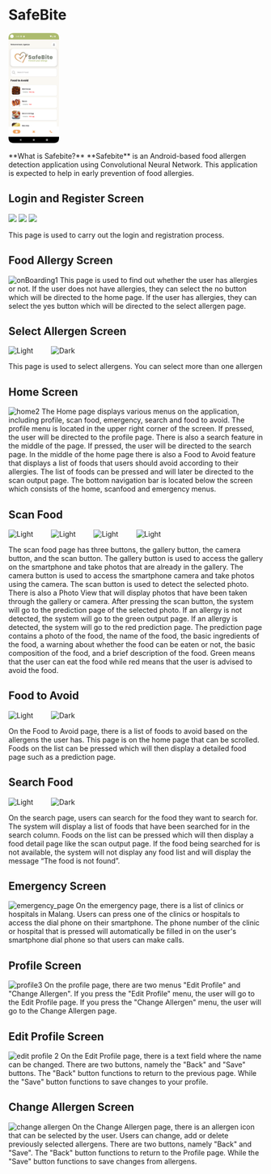 # SafeBite
<p float="left">
  <img src="Screenshot Screen/home2.png" width="100" />
</p>
**What is Safebite?**
**Safebite** is an Android-based food allergen detection application using Convolutional Neural Network. This application is expected to help in early prevention of food allergies.

## Login and Register Screen
<p float="left">
  <img src="/img1.png" width="30" />
  <img src="/img2.png" width="30" /> 
  <img src="/img3.png" width="30" />
</p>
This page is used to carry out the login and registration process.

## Food Allergy Screen
![onBoarding1](https://github.com/user-attachments/assets/7d5f5e50-e33d-4690-af89-34f3ce9ef6c5)
This page is used to find out whether the user has allergies or not. If the user does not have allergies, they can select the no button which will be directed to the home page. If the user has allergies, they can select the yes button which will be directed to the select allergen page.

## Select Allergen Screen
<p align="left">
  <img alt="Light" src="![choose allergen 1](https://github.com/user-attachments/assets/f16ef2eb-6e7c-4a0a-9e1b-5cc76c817fe3)" width="45%">
&nbsp; &nbsp; &nbsp; &nbsp;
  <img alt="Dark" src="![choose allergen 2](https://github.com/user-attachments/assets/92b26f12-b218-4404-807f-c6667e31b57d)" width="45%">
</p>
This page is used to select allergens. You can select more than one allergen

## Home Screen
![home2](https://github.com/user-attachments/assets/1e6973e0-6077-4246-9cb8-6ce2ae4a9688)
The Home page displays various menus on the application, including profile, scan food, emergency, search and food to avoid. The profile menu is located in the upper right corner of the screen. If pressed, the user will be directed to the profile page. There is also a search feature in the middle of the page. If pressed, the user will be directed to the search page. In the middle of the home page there is also a Food to Avoid feature that displays a list of foods that users should avoid according to their allergies. The list of foods can be pressed and will later be directed to the scan output page. The bottom navigation bar is located below the screen which consists of the home, scanfood and emergency menus.

## Scan Food
<p align="left">
  <img alt="Light" src="![scan_food_page](https://github.com/user-attachments/assets/b3002cc5-2886-450d-8426-8c8c59e63645)" width="45%">
&nbsp; &nbsp; &nbsp; &nbsp;
  <img alt="Light" src="![prediction not allow1](https://github.com/user-attachments/assets/6e34722d-f485-429f-8df3-77d85c1b0da9)" width="45%">
&nbsp; &nbsp; &nbsp; &nbsp;
  <img alt="Light" src="![prediction allow1](https://github.com/user-attachments/assets/d9307fb0-400a-4648-b9c0-fbd3096d5478)" width="45%">
&nbsp; &nbsp; &nbsp; &nbsp;
  <img alt="Light" src="![prediction allow2](https://github.com/user-attachments/assets/325bb732-12e4-4af6-bddd-5550f38238d7)" width="45%">
</p>
The scan food page has three buttons, the gallery button, the camera button, and the scan button. The gallery button is used to access the gallery on the smartphone and take photos that are already in the gallery. The camera button is used to access the smartphone camera and take photos using the camera. The scan button is used to detect the selected photo. There is also a Photo View that will display photos that have been taken through the gallery or camera. After pressing the scan button, the system will go to the prediction page of the selected photo. If an allergy is not detected, the system will go to the green output page. If an allergy is detected, the system will go to the red prediction page. The prediction page contains a photo of the food, the name of the food, the basic ingredients of the food, a warning about whether the food can be eaten or not, the basic composition of the food, and a brief description of the food. Green means that the user can eat the food while red means that the user is advised to avoid the food.

## Food to Avoid
<p align="left">
  <img alt="Light" src="![home2](https://github.com/user-attachments/assets/1e6973e0-6077-4246-9cb8-6ce2ae4a9688)" width="45%">
&nbsp; &nbsp; &nbsp; &nbsp;
  <img alt="Dark" src="![detail food2](https://github.com/user-attachments/assets/20eb93f6-0fa6-4471-8513-2d86bb4b0cbb)" width="45%">
</p>
On the Food to Avoid page, there is a list of foods to avoid based on the allergens the user has. This page is on the home page that can be scrolled. Foods on the list can be pressed which will then display a detailed food page such as a prediction page.

## Search Food
<p align="left">
  <img alt="Light" src="![search2](https://github.com/user-attachments/assets/d24de07a-7962-42af-9b88-89de84d65bd2)" width="45%">
&nbsp; &nbsp; &nbsp; &nbsp;
  <img alt="Dark" src="![search_food_not_found](https://github.com/user-attachments/assets/83027659-955a-405a-a20b-d8aafd6f2448)" width="45%">
</p>
On the search page, users can search for the food they want to search for. The system will display a list of foods that have been searched for in the search column. Foods on the list can be pressed which will then display a food detail page like the scan output page. If the food being searched for is not available, the system will not display any food list and will display the message “The food is not found”.

## Emergency Screen
![emergency_page](https://github.com/user-attachments/assets/d0d81df0-4b4b-4749-8bd6-fb7952dbf30b)
On the emergency page, there is a list of clinics or hospitals in Malang. Users can press one of the clinics or hospitals to access the dial phone on their smartphone. The phone number of the clinic or hospital that is pressed will automatically be filled in on the user's smartphone dial phone so that users can make calls.

## Profile Screen
![profile3](https://github.com/user-attachments/assets/5f6e38ca-cee5-4fe4-b6b5-3f40d63326ff)
On the profile page, there are two menus "Edit Profile" and "Change Allergen". If you press the "Edit Profile" menu, the user will go to the Edit Profile page. If you press the "Change Allergen" menu, the user will go to the Change Allergen page.

## Edit Profile Screen
![edit profile 2](https://github.com/user-attachments/assets/8f5dc917-a7ea-49e7-8bd5-93222083a54f)
On the Edit Profile page, there is a text field where the name can be changed. There are two buttons, namely the "Back" and "Save" buttons. The "Back" button functions to return to the previous page. While the "Save" button functions to save changes to your profile.

## Change Allergen Screen
![change allergen](https://github.com/user-attachments/assets/8eee5fad-86c3-41c9-91d6-756d7931af44)
On the Change Allergen page, there is an allergen icon that can be selected by the user. Users can change, add or delete previously selected allergens. There are two buttons, namely "Back" and "Save". The "Back" button functions to return to the Profile page. While the "Save" button functions to save changes from allergens.
